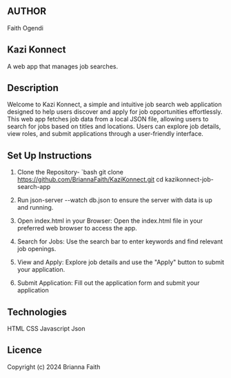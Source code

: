 ## AUTHOR
Faith Ogendi

## Kazi Konnect
A web app that manages job searches.

## Description
Welcome to Kazi Konnect, a simple and intuitive job search web application designed to help users discover and apply for job opportunities effortlessly. This web app fetches job data from a local JSON file, allowing users to search for jobs based on titles and locations. Users can explore job details, view roles, and submit applications through a user-friendly interface.

## Set Up Instructions
1. Clone the Repository- `bash
   git clone https://github.com/BriannaFaith/KaziKonnect.git
   cd kazikonnect-job-search-app
2. Run json-server --watch db.json to ensure the server with data  is up and running.
3. Open index.html in your Browser:
Open the index.html file in your preferred web browser to access the app.

4. Search for Jobs:
Use the search bar to enter keywords and find relevant job openings.

5. View and Apply:
Explore job details and use the "Apply" button to submit your application.

6. Submit Application:
Fill out the application form and submit your application

## Technologies
HTML
CSS
Javascript
Json

## Licence
Copyright (c) 2024 Brianna Faith